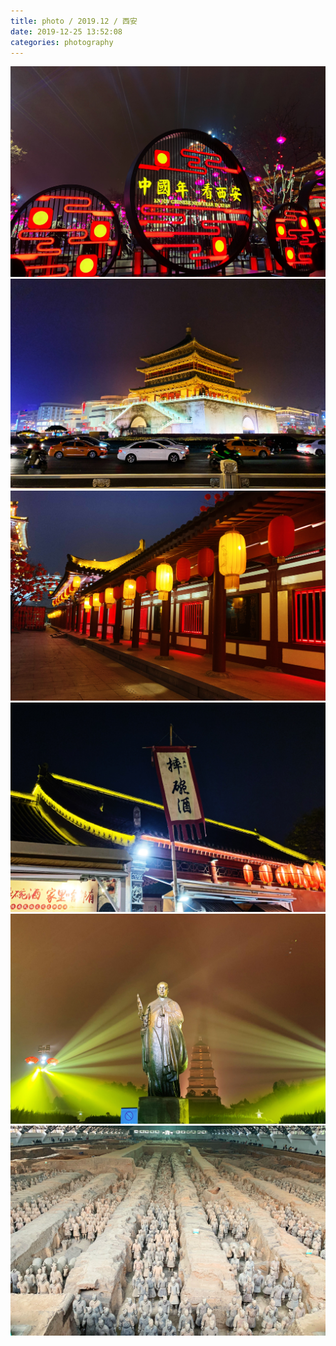 ```yaml
---
title: photo / 2019.12 / 西安
date: 2019-12-25 13:52:08
categories: photography
---
```


![](191225-1/01.jpg)
![](191225-1/02.jpg)
![](191225-1/03.jpg)
![](191225-1/04.jpg)
![](191225-1/05.jpg)
![](191225-1/06.jpg)